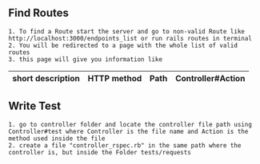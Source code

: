 ## Find Routes
```
1. To find a Route start the server and go to non-valid Route like http://localhost:3000/endpoints_list or run rails routes in terminal
2. You will be redirected to a page with the whole list of valid routes
3. this page will give you information like
```
| short description | HTTP method | Path  | Controller#Action |
| - | - | - | - |

 ## Write Test
```
1. go to controller folder and locate the controller file path using Controller#test where Controller is the file name and Action is the method used inside the file 
2. create a file "controller_rspec.rb" in the same path where the controller is, but inside the Folder tests/requests
```

                                                           
